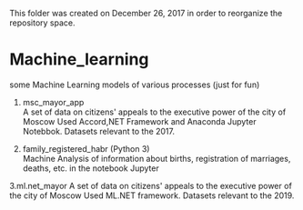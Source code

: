 This folder was created on December 26, 2017 in order to reorganize the repository space.

Machine_learning
=================================


some Machine Learning models of various processes (just for fun)


1. msc_mayor_app  
A set of data on citizens' appeals to the executive power of the city of Moscow 
Used Accord,NET Framework and Anaconda Jupyter Notebbok. Datasets relevant to the 2017.


2. family_registered_habr (Python 3)  
Machine Analysis of information about births, registration of marriages, deaths, etc. in the notebook Jupyter

3.ml.net_mayor 
A set of data on citizens' appeals to the executive power of the city of Moscow 
Used ML.NET framework. Datasets relevant to the 2019.